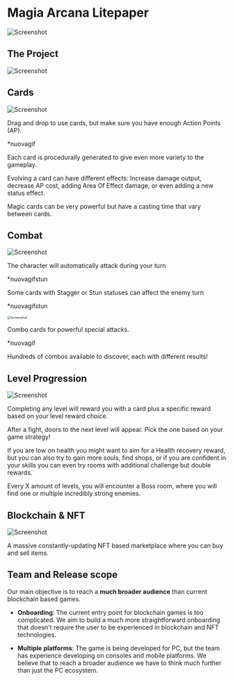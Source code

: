 # Magia Arcana Litepaper

![Screenshot](img/MagiaArcanaBanner.jpg)



## **The Project**



![Screenshot](img/project.png)

## **Cards**



![Screenshot](img/Cards.jpg)



Drag and drop to use cards, but make sure you have enough Action Points (AP).

*nuovagif

Each card is procedurally generated to give even more variety to the gameplay.

Evolving a card can have different effects: Increase damage output, decrease AP cost, adding Area Of Effect damage, or even adding a new status effect.

Magic cards can be very powerful but have a casting time that vary between cards.



##  **Combat**



![Screenshot](img/Combat.jpg)



The character will automatically attack during your turn

*nuovagifstun

Some cards with Stagger or Stun statuses can affect the enemy turn

*nuovagifstun

<img src="img/Testelephant2.gif" alt="Screenshot" style="zoom:50%;" />

Combo cards for powerful special attacks.

*nuovagif

Hundreds of combos available to discover, each with different results!



## **Level Progression**



![Screenshot](img/LevelProgression.jpg)



Completing any level will reward you with a card plus a specific reward based on your level reward choice.

After a fight, doors to the next level will appear. Pick the one based on your game strategy!

If you are low on health you might want to aim for a Health recovery reward, but you can also try to gain more souls, find shops, or if you are confident in your skills you can even try rooms with additional challenge but double rewards.

Every X amount of levels, you will encounter a Boss room, where you will find one or multiple incredibly strong enemies.



## **Blockchain & NFT**



![Screenshot](img/blockchain.jpg)



A massive constantly-updating NFT based marketplace where you can buy and sell items.



## **Team and Release scope**

Our main objective is to reach a **much broader audience** than current blockchain based games.

- **Onboarding**: The current entry point for blockchain games is too complicated. We aim to build a much more straightforward onboarding that doesn't require the user to be experienced in blockchain and NFT technologies.

- **Multiple** **platforms**: The game is being developed for PC, but the team has experience developing on consoles and mobile platforms. We believe that to reach a broader audience we have to think much further than just the PC ecosystem.